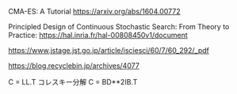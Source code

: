 
CMA-ES: A Tutorial
https://arxiv.org/abs/1604.00772

Principled Design of Continuous Stochastic Search: From Theory to
Practice:
https://hal.inria.fr/hal-00808450v1/document


https://www.jstage.jst.go.jp/article/isciesci/60/7/60_292/_pdf


https://blog.recyclebin.jp/archives/4077


C = LL.T コレスキー分解
C = BD**2IB.T
